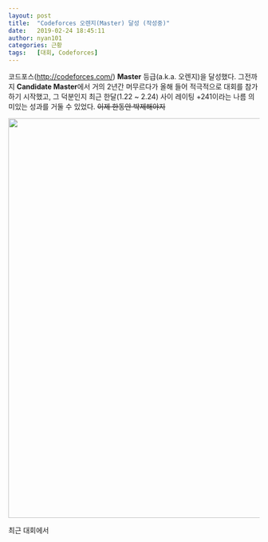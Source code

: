 ```yaml
---
layout: post
title:  "Codeforces 오렌지(Master) 달성 (작성중)"
date:   2019-02-24 18:45:11
author: nyan101
categories: 근황
tags:	[대회, Codeforces]
---
```



코드포스(http://codeforces.com/) <span style="font-weight:bold;" color="orange">Master</span> 등급(a.k.a. 오렌지)을 달성했다. 그전까지 <span style="font-weight:bold;" color="purple">Candidate Master</span>에서 거의 2년간 머무르다가 올해 들어 적극적으로 대회를 참가하기 시작했고, 그 덕분인지 최근 한달(1.22 ~ 2.24) 사이 레이팅 +241이라는 나름 의미있는 성과를 거둘 수 있었다. ~~이제 한동안 박제해야지~~

<img src="/assets/images/2019/02/CF-my-profile-orange.png.png" width="800px">

최근 대회에서 

